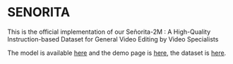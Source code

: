 # SENORITA
This is the official implementation of our Señorita-2M : A High-Quality Instruction-based Dataset for General Video Editing by Video Specialists


The model is available [here](https://huggingface.co/PengWeixuanSZU/Senorita-2M) and the demo page is [here](https://senorita-2m-dataset.github.io/), the dataset is [here](https://huggingface.co/datasets/SENORITADATASET/Senorita).
